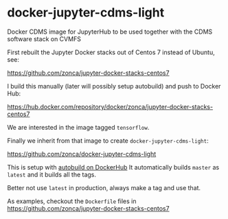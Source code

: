 # docker-jupyter-cdms-light
Docker CDMS image for JupyterHub to be used together with the CDMS software stack on CVMFS

First rebuilt the Jupyter Docker stacks out of Centos 7 instead of Ubuntu,
see:

<https://github.com/zonca/jupyter-docker-stacks-centos7>

I build this manually (later will possibly setup autobuild) and push to Docker Hub:

<https://hub.docker.com/repository/docker/zonca/jupyter-docker-stacks-centos7>

We are interested in the image tagged `tensorflow`.

Finally we inherit from that image to create `docker-jupyter-cdms-light`:

<https://github.com/zonca/docker-jupyter-cdms-light>

This is setup with [autobuild on DockerHub](https://hub.docker.com/r/zonca/docker-jupyter-cdms-light)
It automatically builds `master` as `latest` and it builds all the tags.

Better not use `latest` in production, always make a tag and use that.

As examples, checkout the `Dockerfile` files in <https://github.com/zonca/jupyter-docker-stacks-centos7>
